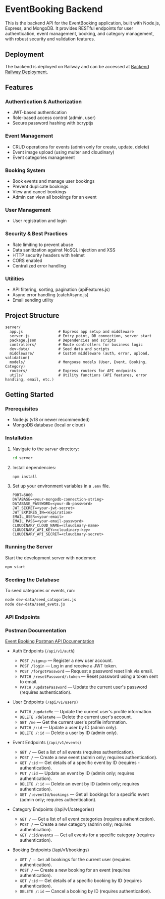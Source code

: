 # EventBooking Backend

This is the backend API for the EventBooking application, built with Node.js, Express, and MongoDB. It provides RESTful endpoints for user authentication, event management, booking, and category management, with robust security and validation features.

## Deployment

The backend is deployed on Railway and can be accessed at [Backend Railway Deployment](https://event-bookig-server-production.up.railway.app/).

## Features

### Authentication & Authorization

- JWT-based authentication
- Role-based access control (admin, user)
- Secure password hashing with bcryptjs

### Event Management

- CRUD operations for events (admin only for create, update, delete)
- Event image upload (using multer and cloudinary)
- Event categories management

### Booking System

- Book events and manage user bookings
- Prevent duplicate bookings
- View and cancel bookings
- Admin can view all bookings for an event

### User Management

- User registration and login

### Security & Best Practices

- Rate limiting to prevent abuse
- Data sanitization against NoSQL injection and XSS
- HTTP security headers with helmet
- CORS enabled
- Centralized error handling

### Utilities

- API filtering, sorting, pagination (apiFeatures.js)
- Async error handling (catchAsync.js)
- Email sending utility

## Project Structure

```
server/
  app.js                # Express app setup and middleware
  server.js             # Entry point, DB connection, server start
  package.json          # Dependencies and scripts
  controllers/          # Route controllers for business logic
  dev-data/             # Seed data and scripts
  middleware/           # Custom middleware (auth, error, upload, validation)
  models/               # Mongoose models (User, Event, Booking, Category)
  routers/              # Express routers for API endpoints
  utils/                # Utility functions (API features, error handling, email, etc.)
```

## Getting Started

### Prerequisites

- Node.js (v18 or newer recommended)
- MongoDB database (local or cloud)

### Installation

1. Navigate to the `server` directory:
   ```bash
   cd server
   ```
2. Install dependencies:
   ```bash
   npm install
   ```
3. Set up your environment variables in a `.env` file.

   ```
   PORT=5000
   DATABASE=<your-mongodb-connection-string>
   DATABASE_PASSWORD=<your-db-password>
   JWT_SECRET=<your-jwt-secret>
   JWT_EXPIRES_IN=<expiration>
   EMAIL_USER=<your-email>
   EMAIL_PASS=<your-email-password>
   CLOUDINARY_CLOUD_NAME=<cloudinary-name>
   CLOUDINARY_API_KEY=<cloudinary-key>
   CLOUDINARY_API_SECRET=<cloudinary-secret>
   ```

### Running the Server

Start the development server with nodemon:

```bash
npm start
```

### Seeding the Database

To seed categories or events, run:

```bash
node dev-data/seed_catogories.js
node dev-data/seed_evets.js
```

### API Endpoints

### Postman Documentation

[Event Booking Postman API Documentation](https://www.postman.com/research-saganist-75349510/hodhod/folder/6wu7ttk/)

- Auth Endpoints (`/api/v1/auth`)

  - `POST /signup` — Register a new user account.
  - `POST /login` — Log in and receive a JWT token.
  - `POST /forgotPassword` — Request a password reset link via email.
  - `PATCH /resetPassword/:token` — Reset password using a token sent to email.
  - `PATCH /updatePassword` — Update the current user's password (requires authentication).

- User Endpoints `(/api/v1/users)`
  - `PATCH /updateMe` — Update the current user's profile information.
  - `DELETE /deleteMe` — Delete the current user's account.
  - `GET /me` — Get the current user's profile information.
  - `PATCH /:id` — Update a user by ID (admin only).
  - `DELETE /:id` — Delete a user by ID (admin only).
- Event Endpoints (`/api/v1/events`)
  - `GET /` — Get a list of all events (requires authentication).
  - `POST /` — Create a new event (admin only; requires authentication).
  - `GET /:id` — Get details of a specific event by ID (requires - authentication).
  - `PUT /:id` — Update an event by ID (admin only; requires authentication).
  - `DELETE /:id` — Delete an event by ID (admin only; requires authentication).
  - `GET /:eventId/bookings` — Get all bookings for a specific event (admin only; requires authentication).
- Category Endpoints (/api/v1/categories)
  - `GET /` — Get a list of all event categories (requires authentication).
  - `POST /` — Create a new category (admin only; requires authentication).
  - `GET /:id/events` — Get all events for a specific category (requires authentication).
- Booking Endpoints (/api/v1/bookings)
  - `GET / — Get` all bookings for the current user (requires authentication).
  - `POST /` — Create a new booking for an event (requires authentication).
  - `GET /:id` — Get details of a specific booking by ID (requires authentication).
  - `DELETE /:id` — Cancel a booking by ID (requires authentication).
